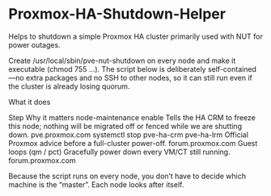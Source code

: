 # Proxmox-HA-Shutdown-Helper
Helps to shutdown a simple Proxmox HA cluster primarily used with NUT for power outages.


Create /usr/local/sbin/pve-nut-shutdown on every node and make it executable (chmod 755 …).
The script below is deliberately self-contained—no extra packages and no SSH to other nodes, so it can still run even if the cluster is already losing quorum.


What it does

Step	Why it matters
node-maintenance enable	Tells the HA CRM to freeze this node; nothing will be migrated off or fenced while we are shutting down. 
pve.proxmox.com
systemctl stop pve-ha-crm pve-ha-lrm	Official Proxmox advice before a full-cluster power-off. 
forum.proxmox.com
Guest loops (qm / pct)	Gracefully power down every VM/CT still running. 
forum.proxmox.com

Because the script runs on every node, you don’t have to decide which machine is the “master”. Each node looks after itself.
